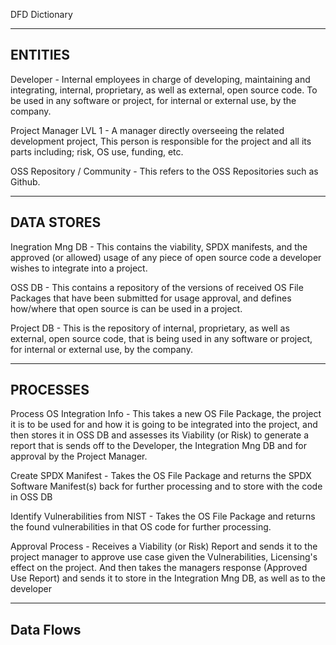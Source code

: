DFD Dictionary



-----------------------------------------------------
ENTITIES
-----------------------------------------------------
Developer - Internal employees in charge of developing, maintaining and integrating, internal, proprietary, as well as external, open source code. To be used in any software or project, for internal or external use, by the company.

Project Manager LVL 1 - A manager directly overseeing the related development project, This person is responsible for the project and all its parts including; risk, OS use, funding, etc.

OSS Repository / Community - This refers to the OSS Repositories such as Github.



-----------------------------------------------------
DATA STORES
-----------------------------------------------------
Inegration Mng DB - This contains the viability, SPDX manifests, and the approved (or allowed) usage of any piece of open source code a developer wishes to integrate into a project.

OSS DB - This contains a repository of the versions of received OS File Packages that have been submitted for usage approval, and defines how/where that open source is can be used in a project.

Project DB - This is the repository of internal, proprietary, as well as external, open source code, that is being used in any software or project, for internal or external use, by the company.



-----------------------------------------------------
PROCESSES
-----------------------------------------------------
Process OS Integration Info - This takes a new OS File Package, the project it is to be used for and how it is going to be integrated into the project, and then stores it in OSS DB and assesses its Viability (or Risk) to generate a report that is sends off to the Developer, the Integration Mng DB and for approval by the Project Manager.

Create SPDX Manifest - Takes the OS File Package and returns the SPDX Software Manifest(s) back for further processing and to store with the code in OSS DB

Identify Vulnerabilities from NIST - Takes the OS File Package and returns the found vulnerabilities in that OS code for further processing.

Approval Process - Receives a Viability (or Risk) Report and sends it to the project manager to approve use case given the Vulnerabilities, Licensing's effect on the project. And then takes the managers response (Approved Use Report) and sends it to store in the Integration Mng DB, as well as to the developer



-----------------------------------------------------
Data Flows
-----------------------------------------------------




